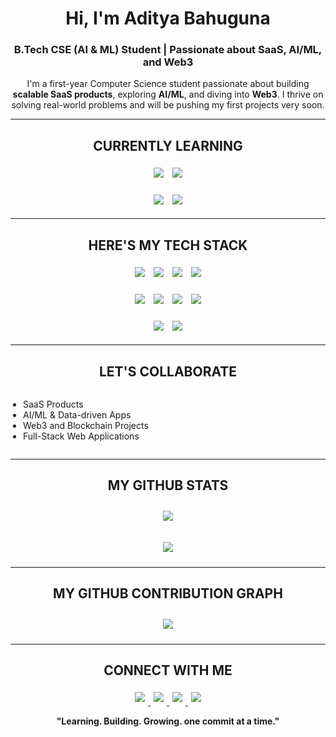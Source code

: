<!-- START - Profile README -->

<h1 align="center"><b>Hi, I'm Aditya Bahuguna</b></h1>
<h3 align="center">
  B.Tech CSE (AI & ML) Student | Passionate about SaaS, AI/ML, and Web3
</h3>

<p align="center">
  I'm a first-year Computer Science student passionate about building 
  <b>scalable SaaS products</b>, exploring <b>AI/ML</b>, and diving into <b>Web3</b>.  
  I thrive on solving real-world problems and will be pushing my first projects very soon.
</p>

---

<h2 align="center"><b>CURRENTLY LEARNING</b></h2>
<p align="center"></p>
<p align="center">
  <img src="https://img.shields.io/badge/Full-Stack_Web_Development-61DAFB?style=for-the-badge&logo=react&logoColor=white" style="margin:5px;">
  <img src="https://img.shields.io/badge/AI/ML-FF6F61?style=for-the-badge&logo=python&logoColor=white" style="margin:5px;">
</p>
<p align="center">
  <img src="https://img.shields.io/badge/Blockchain_Web3-6A5ACD?style=for-the-badge&logo=ethereum&logoColor=white" style="margin:5px;">
  <img src="https://img.shields.io/badge/SaaS_Apps-00C6FF?style=for-the-badge&logo=heroku&logoColor=white" style="margin:5px;">
</p>

---

<h2 align="center"><b>HERE'S MY TECH STACK</b></h2>
<p align="center"></p>
<p align="center">
  <img src="https://img.shields.io/badge/HTML5-FF5733?style=for-the-badge&logo=html5&logoColor=white" style="margin:5px;">
  <img src="https://img.shields.io/badge/CSS3-1572B6?style=for-the-badge&logo=css3&logoColor=white" style="margin:5px;">
  <img src="https://img.shields.io/badge/JavaScript-F7DF1E?style=for-the-badge&logo=javascript&logoColor=black" style="margin:5px;">
  <img src="https://img.shields.io/badge/React-61DAFB?style=for-the-badge&logo=react&logoColor=20232A" style="margin:5px;">
</p>
<p align="center">
  <img src="https://img.shields.io/badge/Node.js-339933?style=for-the-badge&logo=node.js&logoColor=white" style="margin:5px;">
  <img src="https://img.shields.io/badge/Express.js-404D59?style=for-the-badge&logo=express&logoColor=white" style="margin:5px;">
  <img src="https://img.shields.io/badge/MongoDB-47A248?style=for-the-badge&logo=mongodb&logoColor=white" style="margin:5px;">
  <img src="https://img.shields.io/badge/Tailwind_CSS-06B6D4?style=for-the-badge&logo=tailwind-css&logoColor=white" style="margin:5px;">
</p>
<p align="center">
  <img src="https://img.shields.io/badge/Git-F05032?style=for-the-badge&logo=git&logoColor=white" style="margin:5px;">
  <img src="https://img.shields.io/badge/GitHub-181717?style=for-the-badge&logo=github&logoColor=white" style="margin:5px;">
</p>

---

<h2 align="center"><b>LET'S COLLABORATE</b></h2>
<p align="center" style="font-size:16px; line-height:2;">
  <ul style="display:inline-block; text-align:left; padding-left:20px;">
    <li>SaaS Products</li>
    <li>AI/ML & Data-driven Apps</li>
    <li>Web3 and Blockchain Projects</li>
    <li>Full-Stack Web Applications</li>
  </ul>
</p>



---

<h2 align="center"><b>MY GITHUB STATS</b></h2>
<p align="center"></p>
<p align="center">
  <img src="https://github-readme-streak-stats.herokuapp.com/?user=zeditya&theme=react&hide_border=true&ring=00FFC6&fire=00FFC6&currStreakLabel=00FFC6" style="margin:10px 5px;">
</p>
<p align="center">
  <img src="https://github-readme-stats.vercel.app/api/top-langs/?username=zeditya&layout=compact&theme=react&title_color=00FFC6&icon_color=00FFC6&hide_border=true&bg_color=0D1117" style="margin:10px 5px;">
</p>

---

<h2 align="center"><b>MY GITHUB CONTRIBUTION GRAPH</b></h2>
<p align="center"></p>
<p align="center">
  <picture>
    <source media="(prefers-color-scheme: dark)" srcset="https://github-readme-activity-graph.vercel.app/graph?username=zeditya&theme=react-dark&hide_border=false&area=true&custom_title=My%20Contribution%20Graph">
    <source media="(prefers-color-scheme: light)" srcset="https://github-readme-activity-graph.vercel.app/graph?username=zeditya&theme=github-light&hide_border=false&area=true&custom_title=My%20Contribution%20Graph">
    <img src="https://github-readme-activity-graph.vercel.app/graph?username=zeditya&theme=react-dark&hide_border=false&area=true&custom_title=My%20Contribution%20Graph" style="margin:10px 5px;">
  </picture>
</p>

---

<h2 align="center"><b>CONNECT WITH ME</b></h2>
<p align="center"></p>
<p align="center">
  <a href="mailto:adityabahuguna098@gmail.com">
    <img src="https://img.shields.io/badge/Gmail-D14836?style=for-the-badge&logo=gmail&logoColor=white" style="margin:5px;">
  </a>
  <a href="https://www.linkedin.com/in/aditya-bahuguna-1b1607360">
    <img src="https://img.shields.io/badge/LinkedIn-0A66C2?style=for-the-badge&logo=linkedin&logoColor=white" style="margin:5px;">
  </a>
  <a href="https://x.com/zeditya?t=dgQxyIpScT2j6UcvkbsEdQ&s=08">
    <img src="https://img.shields.io/badge/X_(Twitter)-000000?style=for-the-badge&logo=twitter&logoColor=white" style="margin:5px;">
  </a>
  <a href="https://github.com/zeditya">
    <img src="https://img.shields.io/badge/GitHub-181717?style=for-the-badge&logo=github&logoColor=white" style="margin:5px;">
  </a>
</p>

<p align="center"><b>"Learning. Building. Growing. one commit at a time."</b></p>

<!-- END - Profile README -->
